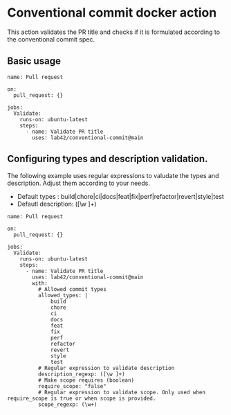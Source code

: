 # Conventional commit docker action

This action validates the PR title and checks if it is formulated according to the conventional commit spec.

## Basic usage

```
name: Pull request

on:
  pull_request: {}

jobs:
  Validate:
    runs-on: ubuntu-latest
    steps:
      - name: Validate PR title
        uses: lab42/conventional-commit@main

```

## Configuring types and description validation. 

The following example uses regular expressions to valudate the types and description. Adjust them according to your needs.

* Default types      : build|chore|ci|docs|feat|fix|perf|refactor|revert|style|test
* Defautl description: ([\w ]+)

```
name: Pull request

on:
  pull_request: {}

jobs:
  Validate:
    runs-on: ubuntu-latest
    steps:
      - name: Validate PR title
        uses: lab42/conventional-commit@main
        with:
          # Allowed commit types
          allowed_types: |
              build
              chore
              ci
              docs
              feat
              fix
              perf
              refactor
              revert
              style
              test
          # Regular expression to validate description
          description_regexp: ([\w ]+)
          # Make scope requires (boolean)
          require_scope: "false"
          # Regular expression to validate scope. Only used when require_scope is true or when scope is provided.
          scope_regexp: (\w+)
```
